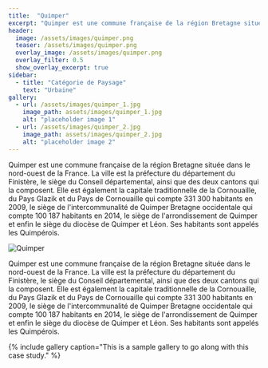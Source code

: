 ```yaml
---
title:  "Quimper"
excerpt: "Quimper est une commune française de la région Bretagne située dans le nord-ouest de la France."
header:
  image: /assets/images/quimper.png
  teaser: /assets/images/quimper.png
  overlay_image: /assets/images/quimper.png
  overlay_filter: 0.5
  show_overlay_excerpt: true
sidebar:
  - title: "Catégorie de Paysage"
    text: "Urbaine"
gallery:
  - url: /assets/images/quimper_1.jpg
    image_path: assets/images/quimper_1.jpg
    alt: "placeholder image 1"
  - url: /assets/images/quimper_2.jpg
    image_path: assets/images/quimper_2.jpg
    alt: "placeholder image 2"
---
```


Quimper est une commune française de la région Bretagne située dans le nord-ouest de la France. 
La ville est la préfecture du département du Finistère, le siège du Conseil départemental, ainsi que des deux cantons qui la composent. 
Elle est également la capitale traditionnelle de la Cornouaille, du Pays Glazik et du Pays de Cornouaille qui compte 331 300 habitants en 2009, le siège de l'intercommunalité de Quimper Bretagne occidentale qui compte 100 187 habitants en 2014, le siège de l'arrondissement de Quimper et enfin le siège du diocèse de Quimper et Léon. Ses habitants sont appelés les Quimpérois. 

![Quimper](/plan-paysage-quimper/assets/images/quimper.png)

Quimper est une commune française de la région Bretagne située dans le nord-ouest de la France. 
La ville est la préfecture du département du Finistère, le siège du Conseil départemental, ainsi que des deux cantons qui la composent. 
Elle est également la capitale traditionnelle de la Cornouaille, du Pays Glazik et du Pays de Cornouaille qui compte 331 300 habitants en 2009, le siège de l'intercommunalité de Quimper Bretagne occidentale qui compte 100 187 habitants en 2014, le siège de l'arrondissement de Quimper et enfin le siège du diocèse de Quimper et Léon. Ses habitants sont appelés les Quimpérois. 

{% include gallery caption="This is a sample gallery to go along with this case study." %}